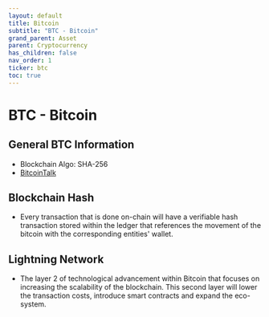 ```yaml
---
layout: default
title: Bitcoin
subtitle: "BTC - Bitcoin"
grand_parent: Asset
parent: Cryptocurrency
has_children: false
nav_order: 1
ticker: btc
toc: true
---
```


# BTC - Bitcoin
## General BTC Information
- Blockchain Algo: SHA-256
- [BitcoinTalk](https://bitcointalk.org/index.php?topic=5.msg28#msg28)



## Blockchain Hash
- Every transaction that is done on-chain will have a verifiable hash transaction stored within the ledger that references the movement of the bitcoin with the corresponding entities' wallet.

## Lightning Network
- The layer 2 of technological advancement within Bitcoin that focuses on increasing the scalability of the blockchain. This second layer will lower the transaction costs, introduce smart contracts and expand the eco-system. 
